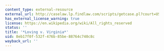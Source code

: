 ```yaml
---
content_type: external-resource
external_url: http://caselaw.lp.findlaw.com/scripts/getcase.pl?court=US&vol=388&invol=1
has_external_license_warning: true
license: https://en.wikipedia.org/wiki/All_rights_reserved
status: ''
title: '*Loving v. Virginia*'
uid: 8eb17f0f-532f-476b-85be-88764c740c8c
wayback_url: ''
---
```

